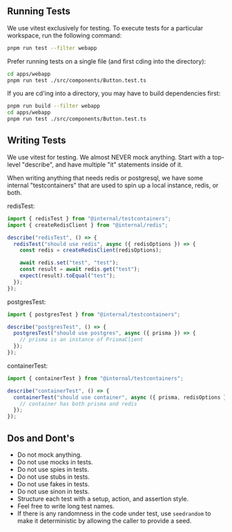 ## Running Tests

We use vitest exclusively for testing. To execute tests for a particular workspace, run the following command:

```bash
pnpm run test --filter webapp
```

Prefer running tests on a single file (and first cding into the directory):

```bash
cd apps/webapp
pnpm run test ./src/components/Button.test.ts
```

If you are cd'ing into a directory, you may have to build dependencies first:

```bash
pnpm run build --filter webapp
cd apps/webapp
pnpm run test ./src/components/Button.test.ts
```

## Writing Tests

We use vitest for testing. We almost NEVER mock anything. Start with a top-level "describe", and have multiple "it" statements inside of it.

When writing anything that needs redis or postgresql, we have some internal "testcontainers" that are used to spin up a local instance, redis, or both.

redisTest:

```typescript
import { redisTest } from "@internal/testcontainers";
import { createRedisClient } from "@internal/redis";

describe("redisTest", () => {
  redisTest("should use redis", async ({ redisOptions }) => {
    const redis = createRedisClient(redisOptions);

    await redis.set("test", "test");
    const result = await redis.get("test");
    expect(result).toEqual("test");
  });
});
```

postgresTest:

```typescript
import { postgresTest } from "@internal/testcontainers";

describe("postgresTest", () => {
  postgresTest("should use postgres", async ({ prisma }) => {
    // prisma is an instance of PrismaClient
  });
});
```

containerTest:

```typescript
import { containerTest } from "@internal/testcontainers";

describe("containerTest", () => {
  containerTest("should use container", async ({ prisma, redisOptions }) => {
    // container has both prisma and redis
  });
});
```

## Dos and Dont's

- Do not mock anything.
- Do not use mocks in tests.
- Do not use spies in tests.
- Do not use stubs in tests.
- Do not use fakes in tests.
- Do not use sinon in tests.
- Structure each test with a setup, action, and assertion style.
- Feel free to write long test names.
- If there is any randomness in the code under test, use `seedrandom` to make it deterministic by allowing the caller to provide a seed.
